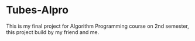 # Tubes-Alpro
This is my final project for Algorithm Programming course on 2nd semester, this project build by my friend and me.
